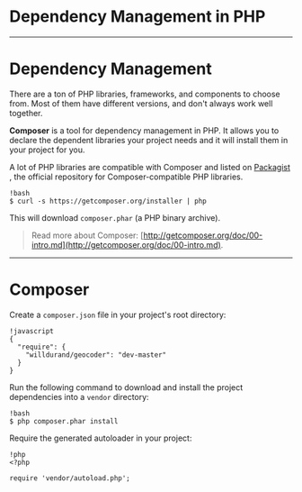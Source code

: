 # Dependency Management in PHP

---

# Dependency Management

There are a ton of PHP libraries, frameworks, and components to choose from.
Most of them have different versions, and don't always work well together.

**Composer** is a tool for dependency management in PHP. It allows you to declare
the dependent libraries your project needs and it will install them in your
project for you.

A lot of PHP libraries are compatible with Composer and listed on [Packagist
](http://packagist.org/), the official repository for Composer-compatible PHP
libraries.

    !bash
    $ curl -s https://getcomposer.org/installer | php

This will download `composer.phar` (a PHP binary archive).

> Read more about Composer:
[http://getcomposer.org/doc/00-intro.md](http://getcomposer.org/doc/00-intro.md).

---

# Composer

Create a `composer.json` file in your project's root directory:

    !javascript
    {
      "require": {
        "willdurand/geocoder": "dev-master"
      }
    }

Run the following command to download and install the project dependencies into
a `vendor` directory:

    !bash
    $ php composer.phar install

Require the generated autoloader in your project:

    !php
    <?php

    require 'vendor/autoload.php';

